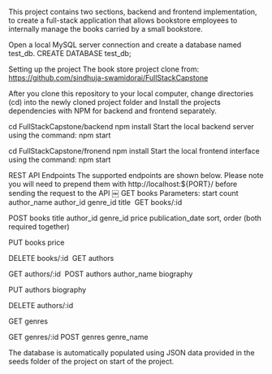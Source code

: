 This project contains two sections, backend and frontend implementation, to create a full-stack application that allows bookstore employees to internally manage the books carried by a small bookstore.

Open a local MySQL server connection and create a database named test_db.
CREATE DATABASE test_db;

Setting up the project
The book store project clone from:
https://github.com/sindhuja-swamidorai/FullStackCapstone

After you clone this repository to your local computer, change directories (cd) into the newly cloned project folder and Install the projects dependencies with NPM for backend and frontend separately.

cd FullStackCapstone/backend
npm install
Start the local backend server using the command:
npm start

cd FullStackCapstone/fronend
npm install
Start the local frontend interface using the command:
npm start

REST API Endpoints
The supported endpoints are shown below. Please note you will need to prepend them with http://localhost:${PORT}/ before sending the request to the API
￼
GET books
	Parameters:  start
				count
				author_name
				author_id
				genre_id
				title
 GET books/:id

POST books
	title
	author_id
	genre_id
	price
	publication_date
	sort, order (both required together)

PUT books
	price

DELETE books/:id
 GET authors

GET authors/:id 
POST authors
	author_name
	biography 

PUT authors
	biography 

DELETE authors/:id

GET genres

GET genres/:id
POST genres
	genre_name

The database is automatically populated using JSON data provided in the seeds folder of the project on start of the project.
